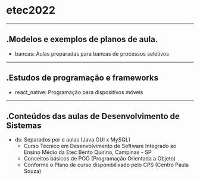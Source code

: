 # etec2022
---------
.Modelos e exemplos de planos de aula.
---------
- bancas: Aulas preparadas para bancas de processos seletivos
---------
.Estudos de programação e frameworks
---------
- react_native: Programação para dispositivos móveis
---------
.Conteúdos das aulas de Desenvolvimento de Sistemas
---------
- ds: Separados por e aulas (Java GUI x MySQL)
	- Curso Técnico em Desenvolvimento de Software Integrado ao Ensino Médio da Etec Bento Quirino, Campinas - SP
	- Conceitos básicos de POO (Programação Orientada a Objeto)
	- Conforme o Plano de curso disponibilixado pelo CPS (Centro Paula Souza)


